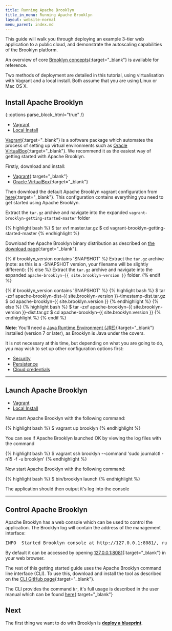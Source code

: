 ```yaml
---
title: Running Apache Brooklyn
title_in_menu: Running Apache Brooklyn
layout: website-normal
menu_parent: index.md
---
```


This guide will walk you through deploying an example 3-tier web application to a public cloud, and demonstrate the autoscaling capabilities of the Brooklyn platform.

An overview of core [Brooklyn concepts](./concept-quickstart.html){:target="_blank"} is available for reference.

Two methods of deployment are detailed in this tutorial, using virtualisation with Vagrant and a local install. Both assume that you are using Linux or Mac OS X.

## Install Apache Brooklyn

{::options parse_block_html="true" /}

<ul class="nav nav-tabs">
    <li class="active impl-1-tab"><a data-target="#impl-1, .impl-1-tab" data-toggle="tab" href="#">Vagrant</a></li>
    <li class="impl-2-tab"><a data-target="#impl-2, .impl-2-tab" data-toggle="tab" href="#">Local Install</a></li>
</ul>

<div class="tab-content">
<div id="impl-1" class="tab-pane fade in active">

[Vagrant](https://www.vagrantup.com/){:target="_blank"} is a software package which automates the process of setting up virtual environments such as [Oracle VirtualBox](https://www.virtualbox.org){:target="_blank"}. We recommend it as
the easiest way of getting started with Apache Brooklyn.

Firstly, download and install:

 * [Vagrant](https://www.vagrantup.com/downloads.html){:target="_blank"}
 * [Oracle VirtualBox](https://www.virtualbox.org/wiki/Downloads){:target="_blank"}
 
Then download the default Apache Brooklyn vagrant configuration from [here](https://github.com/johnmccabe/vagrant-brooklyn-getting-started/archive/master.tar.gz){:target="_blank"}. This configuration contains everything you need to get started using Apache Brooklyn.

Extract the `tar.gz` archive and navigate into the expanded `vagrant-brooklyn-getting-started-master` folder

{% highlight bash %}
$ tar xvf master.tar.gz
$ cd vagrant-brooklyn-getting-started-master
{% endhighlight %}


</div>
<div id="impl-2" class="tab-pane fade">

Download the Apache Brooklyn binary distribution as described on [the download page]({{site.path.website}}/download/){:target="_blank"}.

{% if brooklyn_version contains 'SNAPSHOT' %}
Extract the `tar.gz` archive (note: as this is a -SNAPSHOT version, your filename will be slightly different):
{% else %}
Extract the `tar.gz` archive and navigate into the expanded `apache-brooklyn-{{ site.brooklyn-version }}` folder.
{% endif %}

{% if brooklyn_version contains 'SNAPSHOT' %}
{% highlight bash %}
$ tar -zxf apache-brooklyn-dist-{{ site.brooklyn-version }}-timestamp-dist.tar.gz
$ cd apache-brooklyn-{{ site.brooklyn.version }}
{% endhighlight %}
{% else %}
{% highlight bash %}
$ tar -zxf apache-brooklyn-{{ site.brooklyn-version }}-dist.tar.gz
$ cd apache-brooklyn-{{ site.brooklyn.version }}
{% endhighlight %}
{% endif %}

**Note**: You'll need a [Java Runtime Environment (JRE)](https://www.java.com){:target="_blank"} installed (version 7 or later), as Brooklyn is Java under the covers.

It is not necessary at this time, but depending on what you are going to do, 
you may wish to set up other configuration options first:
 
* [Security](../ops/brooklyn_properties.html)
* [Persistence](../ops/persistence/)
* [Cloud credentials](../ops/locations/)

</div>
</div>

---

## Launch Apache Brooklyn

<ul class="nav nav-tabs">
    <li class="active impl-1-tab"><a data-target="#impl-1, .impl-1-tab" data-toggle="tab" href="#">Vagrant</a></li>
    <li class="impl-2-tab"><a data-target="#impl-2, .impl-2-tab" data-toggle="tab" href="#">Local Install</a></li>
</ul>

<div class="tab-content">
<div id="impl-1" class="tab-pane fade in active">

Now start Apache Brooklyn with the following command:

{% highlight bash %}
$ vagrant up brooklyn
{% endhighlight %}

You can see if Apache Brooklyn launched OK by viewing the log files with the command

{% highlight bash %}
$ vagrant ssh brooklyn --command 'sudo journalctl -n15 -f -u brooklyn'
{% endhighlight %}

</div>
<div id="impl-2" class="tab-pane fade">

Now start Apache Brooklyn with the following command:

{% highlight bash %}
$ bin/brooklyn launch
{% endhighlight %}

The application should then output it's log into the console

</div>
</div>

---

## Control Apache Brooklyn

Apache Brooklyn has a web console which can be used to control the application. The Brooklyn log will contain the address of the management interface:

<pre>
INFO  Started Brooklyn console at http://127.0.0.1:8081/, running classpath://brooklyn.war
</pre>

By default it can be accessed by opening [127.0.0.1:8081](http://127.0.0.1:8081){:target="_blank"} in your web browser. 

The rest of this getting started guide uses the Apache Brooklyn command line interface (CLI). To use this, download and install the tool as described on the [CLI GitHub page](https://github.com/brooklyncentral/brooklyn-cli){:target="_blank"}.

The CLI provides the command `br`, it's full usage is described in the user manual which can be found [here](../ops/cli/){:target="_blank"}

## Next

The first thing we want to do with Brooklyn is **[deploy a blueprint](blueprints.html)**.
